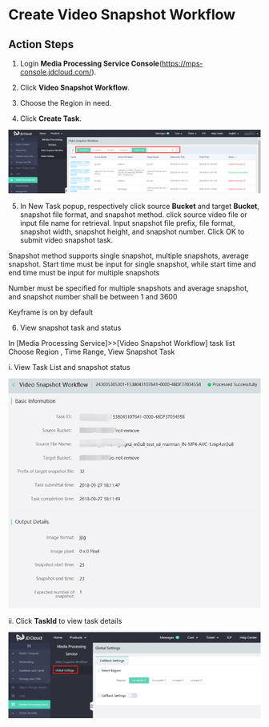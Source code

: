 # Create Video Snapshot Workflow

## Action Steps

1. Login **Media Processing Service Console**(https://mps-console.jdcloud.com/).

2. Click **Video Snapshot Workflow**.

3. Choose the Region in need.

4. Click **Create Task**.

![](../../../../image/Media-Processing-Service/MPS-007.png)

5. In New Task popup, respectively click source **Bucket** and target **Bucket**, snapshot file format, and snapshot method. click source video file or input file name for retrieval. Input snapshot file prefix, file format, snapshot width, snapshot height, and snapshot number. Click OK to submit video snapshot task.

Snapshot method supports single snapshot, multiple snapshots, average snapshot. Start time must be input for single snapshot, while start time and end time must be input for multiple snapshots

Number must be specified for multiple snapshots and average snapshot, and snapshot number shall be between 1 and 3600

Keyframe is on by default

6. View snapshot task and status

In [Media Processing Service]>>[Video Snapshot Workflow] task list Choose Region , Time Range, View Snapshot Task

  i. View Task List and snapshot status

![](../../../../image/Media-Processing-Service/MPS-008.png)

  ii. Click **TaskId** to view task details

![](../../../../image/Media-Processing-Service/MPS-009.png)
